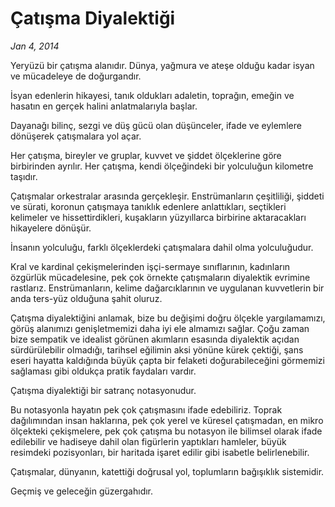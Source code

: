 # Çatışma Diyalektiği

*Jan 4, 2014*

Yeryüzü bir çatışma alanıdır. Dünya, yağmura ve ateşe olduğu kadar isyan ve mücadeleye de doğurgandır.

İsyan edenlerin hikayesi, tanık oldukları adaletin, toprağın, emeğin ve hasatın en gerçek halini anlatmalarıyla başlar.

Dayanağı bilinç, sezgi ve düş gücü olan düşünceler, ifade ve eylemlere dönüşerek çatışmalara yol açar.

Her çatışma, bireyler ve gruplar, kuvvet ve şiddet ölçeklerine göre birbirinden ayrılır. Her çatışma, kendi ölçeğindeki bir yolculuğun kilometre taşıdır.

Çatışmalar orkestralar arasında gerçekleşir. Enstrümanların çeşitliliği, şiddeti ve sürati, koronun çatışmaya tanıklık edenlere anlattıkları, seçtikleri kelimeler ve hissettirdikleri, kuşakların yüzyıllarca birbirine aktaracakları hikayelere dönüşür.

İnsanın yolculuğu, farklı ölçeklerdeki çatışmalara dahil olma yolculuğudur.

Kral ve kardinal çekişmelerinden işçi-sermaye sınıflarının, kadınların özgürlük mücadelesine, pek çok örnekte çatışmaların diyalektik evrimine rastlarız. Enstrümanların, kelime dağarcıklarının ve uygulanan kuvvetlerin bir anda ters-yüz olduğuna şahit oluruz.

Çatışma diyalektiğini anlamak, bize bu değişimi doğru ölçekle yargılamamızı, görüş alanımızı genişletmemizi daha iyi ele almamızı sağlar. Çoğu zaman bize sempatik ve idealist görünen akımların esasında diyalektik açıdan sürdürülebilir olmadığı, tarihsel eğilimin aksi yönüne kürek çektiği, şans eseri hayatta kaldığında büyük çapta bir felaketi doğurabileceğini görmemizi sağlaması gibi oldukça pratik faydaları vardır.

Çatışma diyalektiği bir satranç notasyonudur.

Bu notasyonla hayatın pek çok çatışmasını ifade edebiliriz. Toprak dağılımından insan haklarına, pek çok yerel ve küresel çatışmadan, en mikro ölçekteki çekişmelere, pek çok çatışma bu notasyon ile bilimsel olarak ifade edilebilir ve hadiseye dahil olan figürlerin yaptıkları hamleler, büyük resimdeki pozisyonları, bir haritada işaret edilir gibi isabetle belirlenebilir.

Çatışmalar, dünyanın, katettiği doğrusal yol, toplumların bağışıklık sistemidir.

Geçmiş ve geleceğin güzergahıdır.
